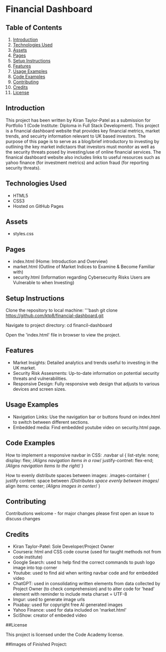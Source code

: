 # Financial Dashboard

## Table of Contents
1. [Introduction](#introduction)
2. [Technologies Used](#technologies-used)
3. [Assets](#assets)
4. [Pages](#pages)
5. [Setup Instructions](#setup-instructions)
6. [Features](#features)
7. [Usage Examples](#usage-examples)
8. [Code Examples](#code-examples)
9. [Contributing](#contributing)
10. [Credits](#credits)
11. [License](#license)

## Introduction
This project has been written by Kiran Taylor-Patel as a submission for Portfolio 1 (Code Institute: Diploma in Full Stack Development). 
This project is a financial dashboard website that provides key financial metrics, market trends, and secuirty information relevant to UK based investors. The purpose of this page is to serve as a blog/brief introductory to investing by outlining the key market indictaors that investors must monitor as well as the security threats posed by investing/use of online financial services. The finanical dashboard website also includes links to useful resources such as yahoo finance (for investment metrics) and action fraud (for reporting security threats).

## Technologies Used
- HTML5
- CSS3
- Hosted on GitHub Pages

## Assets 
- styles.css

## Pages 
- index.html (Home: Introduction and Overview)
- market.html (Outline of Market Indices to Examine & Become Familiar with)
- security.html (Information regarding Cybersecurity Risks Users are Vulnerable to when Investing)

## Setup Instructions 
Clone the repository to local machine:
'''bash
git clone https://github.com/ktp8/financial-dashboard.git

Navigate to project directory:
cd financil-dashboard 

Open the 'index.html' file in browser to view the project.

## Features 
- Market Insights: Detailed analytics and trends useful to investing in the UK market.
- Security Risk Assesments: Up-to-date information on potential security threats and vulnerabilities.
- Responsive Design: Fully responsive web design that adjusts to various devices and screen sizes.

## Usage Examples 
- Navigation Links: Use the navigation bar or buttons found on index.html to switch between different sections.
- Embedded media: Find embedded youtube video on security.html page.

## Code Examples 
How to implement a responsive navbar in CSS:
.navbar ul {
list-style: none;
display: flex; /*Aligns navigation items in a row*/
justify-contnet: flex-end; /*Aligns navigation items to the right*/
}

How to evenly distribute spaces between images: 
.images-container {
  justify content: space between /*Distributes space evenly between images*/
  align items: center; /*Aligns images in center*/ 
}


## Contributing 
Contributions welcome - for major changes please first open an issue to discuss changes 

## Credits 
- Kiran Taylor-Patel: Sole Developer/Project Owner
- Coursera: html and CSS code course (used for taught methods not from code institute)
- Google Search: used to help find the correct commands to push logo image into top corner
- Youtube: used to find aid when writing navbar code and for embedded video
- ChatGPT: used in consolidating written elements from data collected by Project Owner (to check comprehension) and to alter code for 'head' element with reminder to include meta charset = UTF-8
- Imgur: used to generate image urls
- Pixabay: used for copyright free AI generated images
- Yahoo Finance: used for data included on 'market.html'
- SciShow: creator of embeded video

##License

This project is licensed under the Code Academy license.

##Images of Finished Project:
